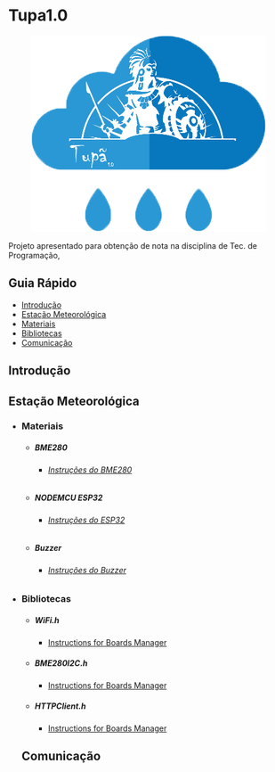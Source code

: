 # Tupa1.0 
<div style="text-align:center"><img src ="imagens/tupa1_logo.png" /> </div>

Projeto apresentado para obtenção de nota na disciplina de Tec. de Programação,
## Guia Rápido 
- [Introdução](#introdução)
- [Estação Meteorológica](#estação-meteorológica)
- [Materiais](#materiais)
- [Bibliotecas](#bibliotecas)
- [Comunicação](#comunicação)

## Introdução 

## Estação Meteorológica 
- ### Materiais
  - ##### BME280
    + ###### [Instruções do BME280](https://www.embeddedadventures.com/datasheets/BME280.pdf)
  
  
  - ##### NODEMCU ESP32
    + ###### [Instruções do ESP32](https://www.espressif.com/sites/default/files/documentation/esp32_datasheet_en.pdf)
  
  
  - ##### Buzzer
    + ###### [Instruções do Buzzer](http://www.farnell.com/datasheets/2171929.pdf)
  
- ### Bibliotecas
  - ##### WiFi.h
  
    + [Instructions for Boards Manager](https://github.com/espressif/arduino-esp32)

  - ##### BME280I2C.h
  
    + [Instructions for Boards Manager](https://github.com/finitespace/BME280)

  - ##### HTTPClient.h
  
    +  [Instructions for Boards Manager](https://github.com/espressif/arduino-esp32)
  
  ## Comunicação
